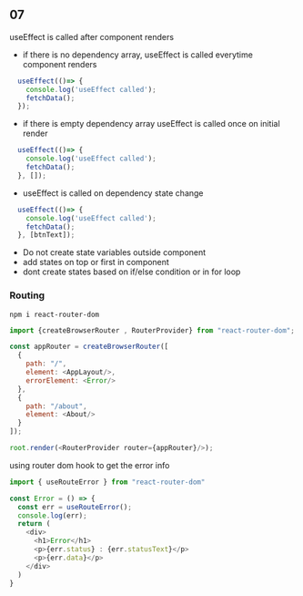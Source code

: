 
## 07

useEffect is called after component renders

- if there is no dependency array, useEffect is called everytime component renders
```js
  useEffect(()=> {
    console.log('useEffect called');
    fetchData();
  });
```

- if there is empty dependency array useEffect is called once on initial render
```js
  useEffect(()=> {
    console.log('useEffect called');
    fetchData();
  }, []);
```

- useEffect is called on dependency state change
```js
  useEffect(()=> {
    console.log('useEffect called');
    fetchData();
  }, [btnText]);
```

- Do not create state variables outside component
- add states on top or first in component
- dont create states based on  if/else condition or in for loop

### Routing

`npm i react-router-dom` 

```js
import {createBrowserRouter , RouterProvider} from "react-router-dom";

const appRouter = createBrowserRouter([
  {
    path: "/",
    element: <AppLayout/>,
    errorElement: <Error/>
  },
  {
    path: "/about",
    element: <About/>
  }
]);

root.render(<RouterProvider router={appRouter}/>);
```

using router dom hook to get the error info
```js
import { useRouteError } from "react-router-dom"

const Error = () => {
  const err = useRouteError();
  console.log(err);
  return (
    <div>
      <h1>Error</h1>
      <p>{err.status} : {err.statusText}</p>
      <p>{err.data}</p>
    </div>
  )
}
```